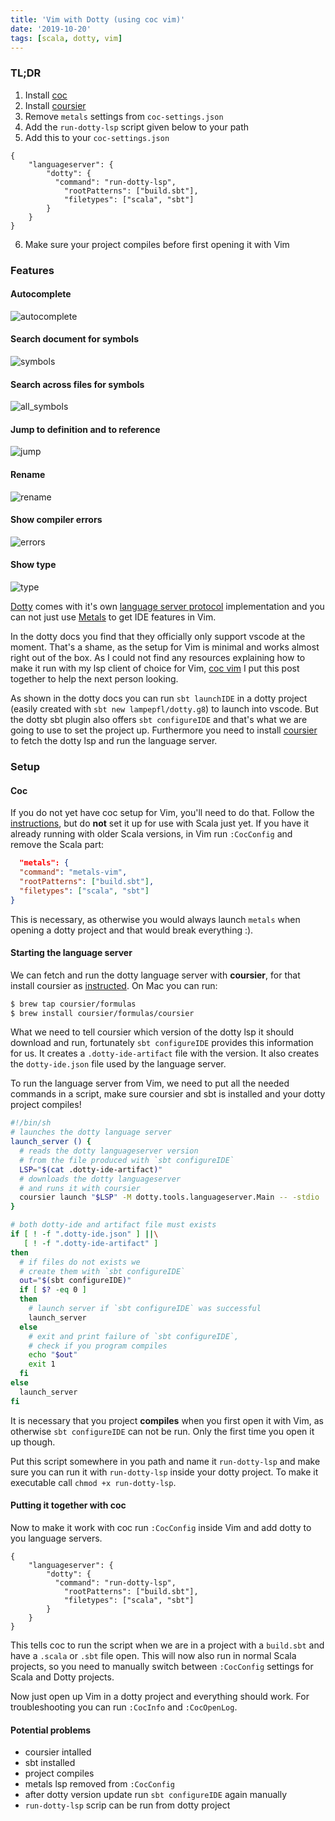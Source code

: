 ```yaml
---
title: 'Vim with Dotty (using coc vim)'
date: '2019-10-20'
tags: [scala, dotty, vim]
---
```


### TL;DR

1. Install [coc](https://github.com/neoclide/coc.nvim/wiki/Language-servers#scala)
2. Install [coursier](https://get-coursier.io/docs/cli-overview)
3. Remove `metals` settings from `coc-settings.json`
4. Add the `run-dotty-lsp` script given below to your path
5. Add this to your `coc-settings.json`
```
{
    "languageserver": {
        "dotty": {
          "command": "run-dotty-lsp",
            "rootPatterns": ["build.sbt"],
            "filetypes": ["scala", "sbt"]
        }
    }
}
```
6. Make sure your project compiles before first opening it with Vim

### Features

#### Autocomplete

![autocomplete](./media/dotty_complete.gif)

#### Search document for symbols
![symbols](./media/dotty_symbols.gif)

#### Search across files for symbols
![all_symbols](./media/dotty_all_symbols.gif)

#### Jump to definition and to reference
![jump](./media/dotty_definition.gif)

#### Rename
![rename](./media/dotty_rename.gif)

#### Show compiler errors
![errors](./media/dotty_error.gif)

#### Show type
![type](./media/dotty_type.gif)

[Dotty](http://dotty.epfl.ch/docs/index.html) comes with it's own [language server protocol](https://microsoft.github.io/language-server-protocol) implementation and you can not just use [Metals](https://github.com/scalameta/metals) to get IDE features in Vim.

In the dotty docs you find that they officially only support vscode at the moment. That's a shame, as the setup for Vim is minimal and works almost right out of the box. As I could not find any resources explaining how to make it run with my lsp client of choice for Vim, [coc vim](https://github.com/neoclide/coc.nvim) I put this post together to help the next person looking.

As shown in the dotty docs you can run `sbt launchIDE` in a dotty project (easily created with `sbt new lampepfl/dotty.g8`) to launch into vscode. But the dotty sbt plugin also offers `sbt configureIDE` and that's what we are going to use to set the project up. Furthermore you need to install [coursier](https://get-coursier.io/) to fetch the dotty lsp and run the language server.

### Setup

#### Coc

If you do not yet have coc setup for Vim, you'll need to do that. Follow the [instructions](https://github.com/neoclide/coc.nvim), but do **not** set it up for use with Scala just yet.
If you have it already running with older Scala versions, in Vim run `:CocConfig` and remove the Scala part:
```json
  "metals": {
  "command": "metals-vim",
  "rootPatterns": ["build.sbt"],
  "filetypes": ["scala", "sbt"]
}
```

This is necessary, as otherwise you would always launch `metals` when opening a dotty project and that would break everything :). 

#### Starting the language server

We can fetch and run the dotty language server with **coursier**, for that install coursier as [instructed](https://get-coursier.io/docs/cli-overview). On Mac you can run:
```zsh
$ brew tap coursier/formulas
$ brew install coursier/formulas/coursier
```

What we need to tell coursier which version of the dotty lsp it should download and run, fortunately `sbt configureIDE` provides this information for us. It creates a `.dotty-ide-artifact` file with the version. It also creates the `dotty-ide.json` file used by the language server.

To run the language server from Vim, we need to put all the needed commands in a script, make sure coursier and sbt is installed and your dotty project compiles!

```bash
#!/bin/sh
# launches the dotty language server
launch_server () {
  # reads the dotty languageserver version 
  # from the file produced with `sbt configureIDE`
  LSP="$(cat .dotty-ide-artifact)"
  # downloads the dotty languageserver 
  # and runs it with coursier
  coursier launch "$LSP" -M dotty.tools.languageserver.Main -- -stdio
}

# both dotty-ide and artifact file must exists
if [ ! -f ".dotty-ide.json" ] ||\
   [ ! -f ".dotty-ide-artifact" ]
then
  # if files do not exists we 
  # create them with `sbt configureIDE`
  out="$(sbt configureIDE)" 
  if [ $? -eq 0 ]
  then
    # launch server if `sbt configureIDE` was successful
    launch_server
  else
    # exit and print failure of `sbt configureIDE`,
    # check if you program compiles
    echo "$out"
    exit 1
  fi
else
  launch_server
fi
```

It is necessary that you project **compiles** when you first open it with Vim, as otherwise `sbt configureIDE` can not be run. Only the first time you open it up though.

Put this script somewhere in you path and name it `run-dotty-lsp` and make sure you can run it with `run-dotty-lsp` inside your dotty project. To make it executable call `chmod +x run-dotty-lsp`.

#### Putting it together with coc

Now to make it work with coc run `:CocConfig` inside Vim and add dotty to you language servers.
```
{
    "languageserver": {
        "dotty": {
          "command": "run-dotty-lsp",
            "rootPatterns": ["build.sbt"],
            "filetypes": ["scala", "sbt"]
        }
    }
}
```

This tells coc to run the script when we are in a project with a `build.sbt` and have a `.scala` or `.sbt` file open.
This will now also run in normal Scala projects, so you need to manually switch between `:CocConfig` settings for Scala and Dotty projects.

Now just open up Vim in a dotty project and everything should work.
For troubleshooting you can run `:CocInfo` and `:CocOpenLog`.

#### Potential problems

* coursier intalled
* sbt installed
* project compiles
* metals lsp removed from `:CocConfig`
* after dotty version update run `sbt configureIDE` again manually
* `run-dotty-lsp` scrip can be run from dotty project

